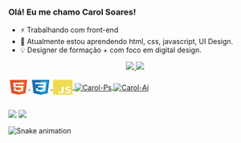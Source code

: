 ### Olá! Eu me chamo Carol Soares!

- ⚡ Trabalhando com front-end
- 📓 Atualmente estou aprendendo html, css, javascript, UI Design.
- 💡 Designer de formação + com foco em digital design.


<div align="center">
   <a href="https://designcsoares.myportfolio.com/">
   <img height="180em" src="https://github-readme-stats.vercel.app/api?username=csoaresdg&show_icons=true&theme=dark&include_all_commits=true&count_private=true"/>
     
   <img height="180em" src="https://github-readme-stats.vercel.app/api/top-langs/?username=csoaresdg&layout=compact&langs_count=7&theme=dark"/>
</div>
  
<div style="display: inline_block"><br>
 
<img align="center" alt="Carol-HTML" height="30" width="40" src="https://raw.githubusercontent.com/devicons/devicon/master/icons/html5/html5-original.svg">
<img align="center" alt="Carol-CSS" height="30" width="40" src="https://raw.githubusercontent.com/devicons/devicon/master/icons/css3/css3-original.svg">
<img align="center" alt="Carol-Js" height="30" width="40" src="https://raw.githubusercontent.com/devicons/devicon/master/icons/javascript/javascript-plain.svg">
<img align="center" alt="Carol-Ps" height="30" width="40" src="https://www.adobe.com/content/dam/cc/us/en/creativecloud/max2020/mnemonics/photoshop.svg">
<img align="center" alt="Carol-Ai" height="30" width="40" src="https://www.adobe.com/content/dam/cc/icons/illustrator.svg">
 
</div>
  
  
  ##
  
  <div>
  <a href = "mailto:csoares.dg@gmail.com"><img src="https://img.shields.io/badge/-Gmail-%23333?style=for-the-badge&logo=gmail&logoColor=white" target="_blank"></a>
  <a href="https://www.linkedin.com/in/designcsoares" target="_blank"><img src="https://img.shields.io/badge/-LinkedIn-%230077B5?style=for-the-badge&logo=linkedin&logoColor=white" target="_blank"></a> 
    
  ![Snake animation](https://github.com/rafaballerini/csoaresdg/blob/output/github-contribution-grid-snake.svg)
 
</div>
  
